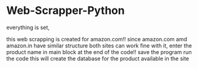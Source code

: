 # Web-Scrapper-Python

everything is set,

this web scrapping is created for amazon.com!! since amazon.com amd amazon.in have similar structure both sites can work fine with it, 
enter the product name in main block at the end of the code!!
save the program
run the code
this will create the database for the product available in the site
